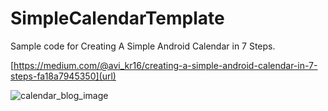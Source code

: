 # SimpleCalendarTemplate
Sample code for Creating A Simple Android Calendar in 7 Steps. 

[https://medium.com/@avi_kr16/creating-a-simple-android-calendar-in-7-steps-fa18a7945350](url)

![calendar_blog_image](https://user-images.githubusercontent.com/9192310/37344660-fcea9f90-26f0-11e8-8e7e-02ccaf18e257.jpeg)
